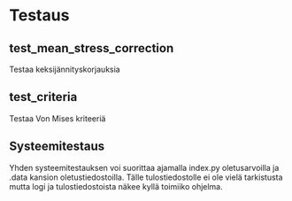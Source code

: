 # Testaus

## test_mean_stress_correction

Testaa keksijännityskorjauksia

## test_criteria

Testaa Von Mises kriteeriä

## Systeemitestaus

Yhden systeemitestauksen voi suorittaa ajamalla index.py oletusarvoilla ja .data kansion oletustiedostoilla. Tälle tulostiedostolle ei ole vielä tarkistusta mutta logi ja tulostiedostoista näkee kyllä toimiiko ohjelma.